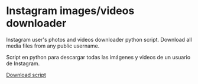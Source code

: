 # Instagram images/videos downloader



Instagram user's photos and videos downloader python script. Download all media files from any public username. 

Script en python para descargar todas las imágenes y videos de un usuario de Instagram.

[Download script](https://github.com/fernandod1/Instagram-downloader)



<!--more-->



